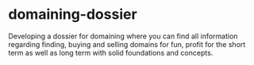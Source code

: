 # domaining-dossier
 Developing a dossier for domaining where you can find all information regarding   finding, buying and selling domains for fun, profit for the short term as   well as long term with solid foundations and concepts.
